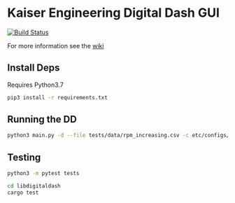 # Kaiser Engineering Digital Dash GUI

[![Build Status](https://img.shields.io/endpoint.svg?url=https%3A%2F%2Factions-badge.atrox.dev%2FKaiserEngineering%2Fdigitaldash%2Fbadge%3Fref%3Dmaster&style=flat)](https://actions-badge.atrox.dev/KaiserEngineering/digitaldash/goto?ref=master)

For more information see the [wiki](https://wiki.kaiserengineering.io/en/gui)

## Install Deps

Requires Python3.7

```sh
pip3 install -r requirements.txt
```

## Running the DD

```sh
python3 main.py -d --file tests/data/rpm_increasing.csv -c etc/configs/single.json
```

## Testing

```bash
python3 -m pytest tests

cd libdigitaldash
cargo test
```
